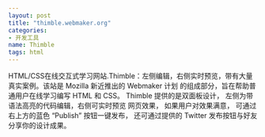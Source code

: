 ```yaml
---
layout: post
title: "thimble.webmaker.org"
categories:
- 开发工具
name: Thimble
tags: html
---
```


HTML/CSS在线交互式学习网站.Thimble：<!--break-->左侧编辑，右侧实时预览，带有大量真实案例。该站是 Mozilla 新近推出的 Webmaker 计划 的组成部分，旨在帮助普通用户在线学习编写 HTML 和 CSS。
Thimble 提供的是双面板设计， 左侧为带语法高亮的代码编辑，右侧可实时预览 网页效果， 如果用户对效果满意， 可通过右上方的蓝色 “Publish” 按钮一键发布， 还可通过提供的 Twitter 发布按钮与好友分享你的设计成果。
